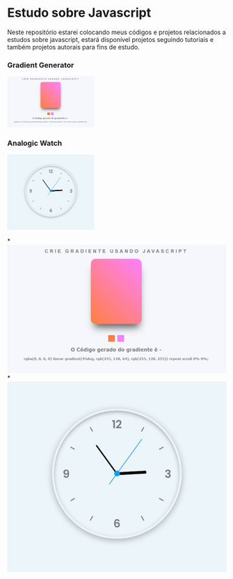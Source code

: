 # Estudo sobre Javascript

Neste repositório estarei colocando meus códigos e projetos relacionados a estudos sobre javascript, estará disponível projetos seguindo tutoriais e também projetos autorais para fins de estudo.

### Gradient Generator

<img src="https://github.com/rafaelkero/Javascript/blob/main/gradient_generator/gradient_generator_preview.png" alt="gradient_generator" width="200"/>

### Analogic Watch

<img src="https://github.com/rafaelkero/Javascript/blob/main/analogic_watch/relogio_analogico_preview.png" alt="analogic_watch" width="200"/>

*![Gradient Generator](https://github.com/rafaelkero/Javascript/blob/main/gradient_generator/gradient_generator_preview.png)
*![Relógio Analógico](https://github.com/rafaelkero/Javascript/blob/main/analogic_watch/relogio_analogico_preview.png)
